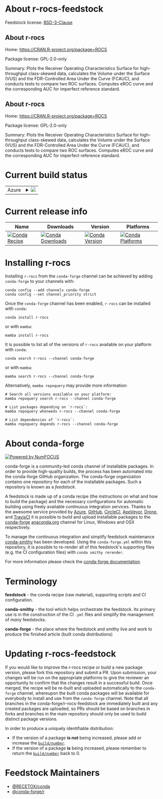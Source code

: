 About r-rocs-feedstock
======================

Feedstock license: [BSD-3-Clause](https://github.com/conda-forge/r-rocs-feedstock/blob/main/LICENSE.txt)


About r-rocs
------------

Home: https://CRAN.R-project.org/package=ROCS

Package license: GPL-2.0-only

Summary: Plots the Receiver Operating Characteristics Surface for high-throughput class-skewed data, calculates the Volume under the Surface (VUS) and the FDR-Controlled Area Under the Curve (FCAUC), and conducts tests to compare two ROC surfaces. Computes eROC curve and the corresponding AUC for imperfect reference standard.

About r-rocs
------------

Home: https://CRAN.R-project.org/package=ROCS

Package license: GPL-2.0-only

Summary: Plots the Receiver Operating Characteristics Surface for high-throughput class-skewed data, calculates the Volume under the Surface (VUS) and the FDR-Controlled Area Under the Curve (FCAUC), and conducts tests to compare two ROC surfaces. Computes eROC curve and the corresponding AUC for imperfect reference standard.

Current build status
====================


<table>
    
  <tr>
    <td>Azure</td>
    <td>
      <details>
        <summary>
          <a href="https://dev.azure.com/conda-forge/feedstock-builds/_build/latest?definitionId=12863&branchName=main">
            <img src="https://dev.azure.com/conda-forge/feedstock-builds/_apis/build/status/r-rocs-feedstock?branchName=main">
          </a>
        </summary>
        <table>
          <thead><tr><th>Variant</th><th>Status</th></tr></thead>
          <tbody><tr>
              <td>linux_64_r_base4.3</td>
              <td>
                <a href="https://dev.azure.com/conda-forge/feedstock-builds/_build/latest?definitionId=12863&branchName=main">
                  <img src="https://dev.azure.com/conda-forge/feedstock-builds/_apis/build/status/r-rocs-feedstock?branchName=main&jobName=linux&configuration=linux%20linux_64_r_base4.3" alt="variant">
                </a>
              </td>
            </tr><tr>
              <td>linux_64_r_base4.4</td>
              <td>
                <a href="https://dev.azure.com/conda-forge/feedstock-builds/_build/latest?definitionId=12863&branchName=main">
                  <img src="https://dev.azure.com/conda-forge/feedstock-builds/_apis/build/status/r-rocs-feedstock?branchName=main&jobName=linux&configuration=linux%20linux_64_r_base4.4" alt="variant">
                </a>
              </td>
            </tr><tr>
              <td>osx_64_r_base4.3</td>
              <td>
                <a href="https://dev.azure.com/conda-forge/feedstock-builds/_build/latest?definitionId=12863&branchName=main">
                  <img src="https://dev.azure.com/conda-forge/feedstock-builds/_apis/build/status/r-rocs-feedstock?branchName=main&jobName=osx&configuration=osx%20osx_64_r_base4.3" alt="variant">
                </a>
              </td>
            </tr><tr>
              <td>osx_64_r_base4.4</td>
              <td>
                <a href="https://dev.azure.com/conda-forge/feedstock-builds/_build/latest?definitionId=12863&branchName=main">
                  <img src="https://dev.azure.com/conda-forge/feedstock-builds/_apis/build/status/r-rocs-feedstock?branchName=main&jobName=osx&configuration=osx%20osx_64_r_base4.4" alt="variant">
                </a>
              </td>
            </tr><tr>
              <td>win_64_r_base4.3</td>
              <td>
                <a href="https://dev.azure.com/conda-forge/feedstock-builds/_build/latest?definitionId=12863&branchName=main">
                  <img src="https://dev.azure.com/conda-forge/feedstock-builds/_apis/build/status/r-rocs-feedstock?branchName=main&jobName=win&configuration=win%20win_64_r_base4.3" alt="variant">
                </a>
              </td>
            </tr><tr>
              <td>win_64_r_base4.4</td>
              <td>
                <a href="https://dev.azure.com/conda-forge/feedstock-builds/_build/latest?definitionId=12863&branchName=main">
                  <img src="https://dev.azure.com/conda-forge/feedstock-builds/_apis/build/status/r-rocs-feedstock?branchName=main&jobName=win&configuration=win%20win_64_r_base4.4" alt="variant">
                </a>
              </td>
            </tr>
          </tbody>
        </table>
      </details>
    </td>
  </tr>
</table>

Current release info
====================

| Name | Downloads | Version | Platforms |
| --- | --- | --- | --- |
| [![Conda Recipe](https://img.shields.io/badge/recipe-r--rocs-green.svg)](https://anaconda.org/conda-forge/r-rocs) | [![Conda Downloads](https://img.shields.io/conda/dn/conda-forge/r-rocs.svg)](https://anaconda.org/conda-forge/r-rocs) | [![Conda Version](https://img.shields.io/conda/vn/conda-forge/r-rocs.svg)](https://anaconda.org/conda-forge/r-rocs) | [![Conda Platforms](https://img.shields.io/conda/pn/conda-forge/r-rocs.svg)](https://anaconda.org/conda-forge/r-rocs) |

Installing r-rocs
=================

Installing `r-rocs` from the `conda-forge` channel can be achieved by adding `conda-forge` to your channels with:

```
conda config --add channels conda-forge
conda config --set channel_priority strict
```

Once the `conda-forge` channel has been enabled, `r-rocs` can be installed with `conda`:

```
conda install r-rocs
```

or with `mamba`:

```
mamba install r-rocs
```

It is possible to list all of the versions of `r-rocs` available on your platform with `conda`:

```
conda search r-rocs --channel conda-forge
```

or with `mamba`:

```
mamba search r-rocs --channel conda-forge
```

Alternatively, `mamba repoquery` may provide more information:

```
# Search all versions available on your platform:
mamba repoquery search r-rocs --channel conda-forge

# List packages depending on `r-rocs`:
mamba repoquery whoneeds r-rocs --channel conda-forge

# List dependencies of `r-rocs`:
mamba repoquery depends r-rocs --channel conda-forge
```


About conda-forge
=================

[![Powered by
NumFOCUS](https://img.shields.io/badge/powered%20by-NumFOCUS-orange.svg?style=flat&colorA=E1523D&colorB=007D8A)](https://numfocus.org)

conda-forge is a community-led conda channel of installable packages.
In order to provide high-quality builds, the process has been automated into the
conda-forge GitHub organization. The conda-forge organization contains one repository
for each of the installable packages. Such a repository is known as a *feedstock*.

A feedstock is made up of a conda recipe (the instructions on what and how to build
the package) and the necessary configurations for automatic building using freely
available continuous integration services. Thanks to the awesome service provided by
[Azure](https://azure.microsoft.com/en-us/services/devops/), [GitHub](https://github.com/),
[CircleCI](https://circleci.com/), [AppVeyor](https://www.appveyor.com/),
[Drone](https://cloud.drone.io/welcome), and [TravisCI](https://travis-ci.com/)
it is possible to build and upload installable packages to the
[conda-forge](https://anaconda.org/conda-forge) [anaconda.org](https://anaconda.org/)
channel for Linux, Windows and OSX respectively.

To manage the continuous integration and simplify feedstock maintenance
[conda-smithy](https://github.com/conda-forge/conda-smithy) has been developed.
Using the ``conda-forge.yml`` within this repository, it is possible to re-render all of
this feedstock's supporting files (e.g. the CI configuration files) with ``conda smithy rerender``.

For more information please check the [conda-forge documentation](https://conda-forge.org/docs/).

Terminology
===========

**feedstock** - the conda recipe (raw material), supporting scripts and CI configuration.

**conda-smithy** - the tool which helps orchestrate the feedstock.
                   Its primary use is in the construction of the CI ``.yml`` files
                   and simplify the management of *many* feedstocks.

**conda-forge** - the place where the feedstock and smithy live and work to
                  produce the finished article (built conda distributions)


Updating r-rocs-feedstock
=========================

If you would like to improve the r-rocs recipe or build a new
package version, please fork this repository and submit a PR. Upon submission,
your changes will be run on the appropriate platforms to give the reviewer an
opportunity to confirm that the changes result in a successful build. Once
merged, the recipe will be re-built and uploaded automatically to the
`conda-forge` channel, whereupon the built conda packages will be available for
everybody to install and use from the `conda-forge` channel.
Note that all branches in the conda-forge/r-rocs-feedstock are
immediately built and any created packages are uploaded, so PRs should be based
on branches in forks and branches in the main repository should only be used to
build distinct package versions.

In order to produce a uniquely identifiable distribution:
 * If the version of a package **is not** being increased, please add or increase
   the [``build/number``](https://docs.conda.io/projects/conda-build/en/latest/resources/define-metadata.html#build-number-and-string).
 * If the version of a package **is** being increased, please remember to return
   the [``build/number``](https://docs.conda.io/projects/conda-build/en/latest/resources/define-metadata.html#build-number-and-string)
   back to 0.

Feedstock Maintainers
=====================

* [@RECETOX/conda](https://github.com/orgs/RECETOX/teams/conda/)
* [@conda-forge/r](https://github.com/orgs/conda-forge/teams/r/)

